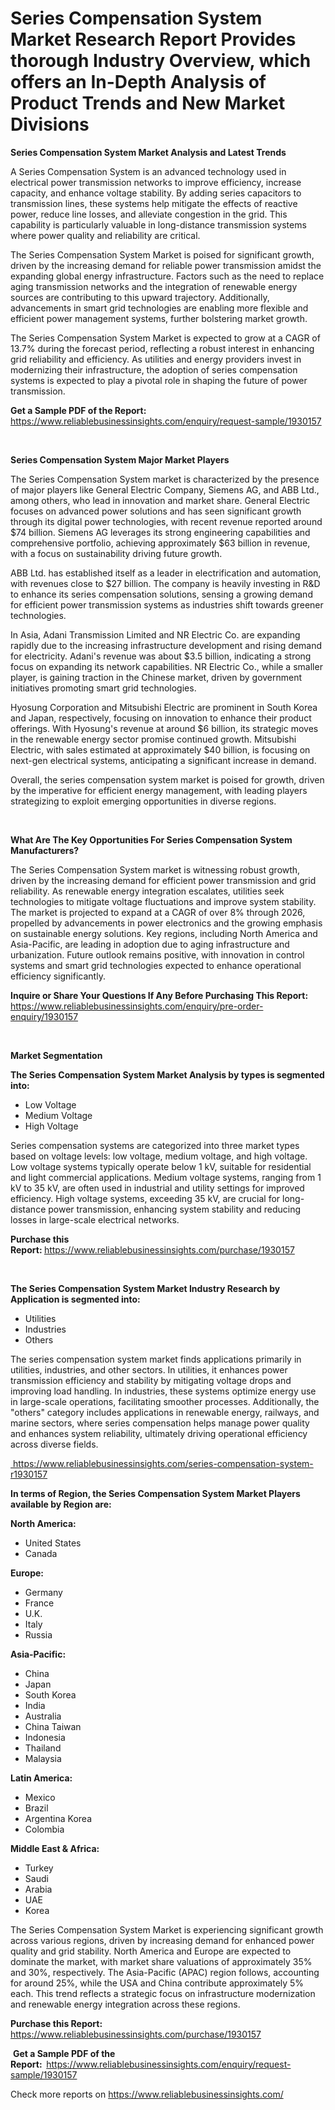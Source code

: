 <p><h1>Series Compensation System Market Research Report Provides thorough Industry Overview, which offers an In-Depth Analysis of Product Trends and New Market Divisions</h1></p><p><strong>Series Compensation System Market Analysis and Latest Trends</strong></p>
<p><p>A Series Compensation System is an advanced technology used in electrical power transmission networks to improve efficiency, increase capacity, and enhance voltage stability. By adding series capacitors to transmission lines, these systems help mitigate the effects of reactive power, reduce line losses, and alleviate congestion in the grid. This capability is particularly valuable in long-distance transmission systems where power quality and reliability are critical.</p><p>The Series Compensation System Market is poised for significant growth, driven by the increasing demand for reliable power transmission amidst the expanding global energy infrastructure. Factors such as the need to replace aging transmission networks and the integration of renewable energy sources are contributing to this upward trajectory. Additionally, advancements in smart grid technologies are enabling more flexible and efficient power management systems, further bolstering market growth.</p><p>The Series Compensation System Market is expected to grow at a CAGR of 13.7% during the forecast period, reflecting a robust interest in enhancing grid reliability and efficiency. As utilities and energy providers invest in modernizing their infrastructure, the adoption of series compensation systems is expected to play a pivotal role in shaping the future of power transmission.</p></p>
<p><strong>Get a Sample PDF of the Report:&nbsp;</strong> <a href="https://www.reliablebusinessinsights.com/enquiry/request-sample/1930157?utm_campaign=2220&utm_medium=2&utm_source=Github&utm_content=ia&utm_term=11022025&utm_id=series-compensation-system">https://www.reliablebusinessinsights.com/enquiry/request-sample/1930157</a></p>
<p>&nbsp;</p>
<p><strong>Series Compensation System Major Market Players</strong></p>
<p><p>The Series Compensation System market is characterized by the presence of major players like General Electric Company, Siemens AG, and ABB Ltd., among others, who lead in innovation and market share. General Electric focuses on advanced power solutions and has seen significant growth through its digital power technologies, with recent revenue reported around $74 billion. Siemens AG leverages its strong engineering capabilities and comprehensive portfolio, achieving approximately $63 billion in revenue, with a focus on sustainability driving future growth.</p><p>ABB Ltd. has established itself as a leader in electrification and automation, with revenues close to $27 billion. The company is heavily investing in R&D to enhance its series compensation solutions, sensing a growing demand for efficient power transmission systems as industries shift towards greener technologies. </p><p>In Asia, Adani Transmission Limited and NR Electric Co. are expanding rapidly due to the increasing infrastructure development and rising demand for electricity. Adani's revenue was about $3.5 billion, indicating a strong focus on expanding its network capabilities. NR Electric Co., while a smaller player, is gaining traction in the Chinese market, driven by government initiatives promoting smart grid technologies.</p><p>Hyosung Corporation and Mitsubishi Electric are prominent in South Korea and Japan, respectively, focusing on innovation to enhance their product offerings. With Hyosung's revenue at around $6 billion, its strategic moves in the renewable energy sector promise continued growth. Mitsubishi Electric, with sales estimated at approximately $40 billion, is focusing on next-gen electrical systems, anticipating a significant increase in demand.</p><p>Overall, the series compensation system market is poised for growth, driven by the imperative for efficient energy management, with leading players strategizing to exploit emerging opportunities in diverse regions.</p></p>
<p>&nbsp;</p>
<p><strong>What Are The Key Opportunities For Series Compensation System Manufacturers?</strong></p>
<p><p>The Series Compensation System market is witnessing robust growth, driven by the increasing demand for efficient power transmission and grid reliability. As renewable energy integration escalates, utilities seek technologies to mitigate voltage fluctuations and improve system stability. The market is projected to expand at a CAGR of over 8% through 2026, propelled by advancements in power electronics and the growing emphasis on sustainable energy solutions. Key regions, including North America and Asia-Pacific, are leading in adoption due to aging infrastructure and urbanization. Future outlook remains positive, with innovation in control systems and smart grid technologies expected to enhance operational efficiency significantly.</p></p>
<p><strong>Inquire or Share Your Questions If Any Before Purchasing This Report:</strong> <a href="https://www.reliablebusinessinsights.com/enquiry/pre-order-enquiry/1930157?utm_campaign=2220&utm_medium=2&utm_source=Github&utm_content=ia&utm_term=11022025&utm_id=series-compensation-system">https://www.reliablebusinessinsights.com/enquiry/pre-order-enquiry/1930157</a></p>
<p>&nbsp;</p>
<p><strong>Market Segmentation</strong></p>
<p><strong>The Series Compensation System Market Analysis by types is segmented into:</strong></p>
<p><ul><li>Low Voltage</li><li>Medium Voltage</li><li>High Voltage</li></ul></p>
<p><p>Series compensation systems are categorized into three market types based on voltage levels: low voltage, medium voltage, and high voltage. Low voltage systems typically operate below 1 kV, suitable for residential and light commercial applications. Medium voltage systems, ranging from 1 kV to 35 kV, are often used in industrial and utility settings for improved efficiency. High voltage systems, exceeding 35 kV, are crucial for long-distance power transmission, enhancing system stability and reducing losses in large-scale electrical networks.</p></p>
<p><strong>Purchase this Report:&nbsp;</strong><a href="https://www.reliablebusinessinsights.com/purchase/1930157?utm_campaign=2220&utm_medium=2&utm_source=Github&utm_content=ia&utm_term=11022025&utm_id=series-compensation-system">https://www.reliablebusinessinsights.com/purchase/1930157</a></p>
<p>&nbsp;</p>
<p><strong>The Series Compensation System Market Industry Research by Application is segmented into:</strong></p>
<p><ul><li>Utilities</li><li>Industries</li><li>Others</li></ul></p>
<p><p>The series compensation system market finds applications primarily in utilities, industries, and other sectors. In utilities, it enhances power transmission efficiency and stability by mitigating voltage drops and improving load handling. In industries, these systems optimize energy use in large-scale operations, facilitating smoother processes. Additionally, the "others" category includes applications in renewable energy, railways, and marine sectors, where series compensation helps manage power quality and enhances system reliability, ultimately driving operational efficiency across diverse fields.</p></p>
<p><a href="https://www.reliablebusinessinsights.com/series-compensation-system-r1930157?utm_campaign=2220&utm_medium=2&utm_source=Github&utm_content=ia&utm_term=11022025&utm_id=series-compensation-system">&nbsp;https://www.reliablebusinessinsights.com/series-compensation-system-r1930157</a></p>
<p><strong>In terms of Region, the Series Compensation System Market Players available by Region are:</strong></p>
<p>
    <p> <strong> North America: </strong>
        <ul>
            <li>United States</li>
            <li>Canada</li>
        </ul>
        </p> 
    <p> <strong> Europe: </strong>
        <ul>
            <li>Germany</li>
            <li>France</li>
            <li>U.K.</li>
            <li>Italy</li>
            <li>Russia</li>
        </ul>
        </p> 
    <p> <strong> Asia-Pacific: </strong>
        <ul>
            <li>China</li>
            <li>Japan</li>
            <li>South Korea</li>
            <li>India</li>
            <li>Australia</li>
            <li>China Taiwan</li>
            <li>Indonesia</li>
            <li>Thailand</li>
            <li>Malaysia</li>
        </ul>
        </p> 
    <p> <strong> Latin America: </strong>
        <ul>
            <li>Mexico</li>
            <li>Brazil</li>
            <li>Argentina Korea</li>
            <li>Colombia</li>
        </ul>
        </p> 
    <p> <strong> Middle East & Africa: </strong>
        <ul>
            <li>Turkey</li>
            <li>Saudi</li>
            <li>Arabia</li>
            <li>UAE</li>
            <li>Korea</li>
        </ul>
    </p>
    </p>
<p><p>The Series Compensation System Market is experiencing significant growth across various regions, driven by increasing demand for enhanced power quality and grid stability. North America and Europe are expected to dominate the market, with market share valuations of approximately 35% and 30%, respectively. The Asia-Pacific (APAC) region follows, accounting for around 25%, while the USA and China contribute approximately 5% each. This trend reflects a strategic focus on infrastructure modernization and renewable energy integration across these regions.</p></p>
<p><strong>Purchase this Report: </strong><a href="https://www.reliablebusinessinsights.com/purchase/1930157?utm_campaign=2220&utm_medium=2&utm_source=Github&utm_content=ia&utm_term=11022025&utm_id=series-compensation-system">https://www.reliablebusinessinsights.com/purchase/1930157</a></p>
<p>&nbsp;<strong>Get a Sample PDF of the Report:&nbsp;&nbsp;</strong><a href="https://www.reliablebusinessinsights.com/enquiry/request-sample/1930157?utm_campaign=2220&utm_medium=2&utm_source=Github&utm_content=ia&utm_term=11022025&utm_id=series-compensation-system">https://www.reliablebusinessinsights.com/enquiry/request-sample/1930157</a></p>
<p><strong></strong></p>
<p>Check more reports on <a href="https://www.reliablebusinessinsights.com/?utm_campaign=2220&utm_medium=2&utm_source=Github&utm_content=ia&utm_term=11022025&utm_id=series-compensation-system">https://www.reliablebusinessinsights.com/</a></p>